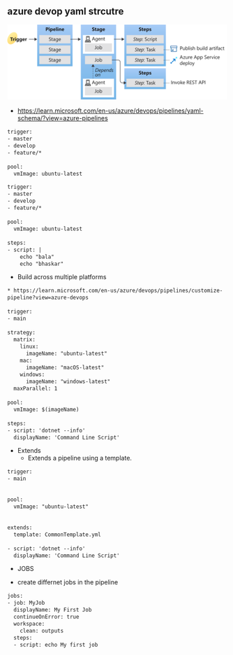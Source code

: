 ## azure devop yaml strcutre


![azure-yaml-strcutre](./images/piplene-strcutre.svg)
* https://learn.microsoft.com/en-us/azure/devops/pipelines/yaml-schema/?view=azure-pipelines


```
trigger:
- master
- develop
- feature/*

pool:
  vmImage: ubuntu-latest
```

```
trigger:
- master
- develop
- feature/*

pool:
  vmImage: ubuntu-latest

steps:
- script: |
    echo "bala"
    echo "bhaskar"
```

* Build across multiple platforms
```
* https://learn.microsoft.com/en-us/azure/devops/pipelines/customize-pipeline?view=azure-devops

trigger:
- main

strategy:
  matrix:
    linux:
      imageName: "ubuntu-latest"
    mac:
      imageName: "macOS-latest"
    windows:
      imageName: "windows-latest"
  maxParallel: 1

pool:
  vmImage: $(imageName)

steps:
- script: 'dotnet --info'
  displayName: 'Command Line Script'
```

* Extends
  * Extends a pipeline using a template.

```
trigger:
- main


pool:
  vmImage: "ubuntu-latest"


extends:
  template: CommonTemplate.yml

- script: 'dotnet --info'
  displayName: 'Command Line Script'
```


* JOBS

*  create differnet jobs in the pipeline

```
jobs:
- job: MyJob
  displayName: My First Job
  continueOnError: true
  workspace:
    clean: outputs
  steps:
  - script: echo My first job
```